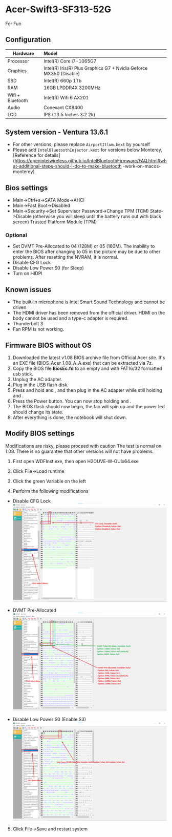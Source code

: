 # Acer-Swift3-SF313-52G
For Fun  
## Configuration  
Hardware  | Model
---  | :--
Processor | Intel(R) Core i7-1065G7
Graphics | Intel(R) Iris(R) Plus Graphics G7 + Nvidia Geforce MX350 (Disable)
SSD |	Intel(R) 660p 1Tb 
RAM |	16GB LPDDR4X 3200MHz
Wifi + Bluetooth | Intel(R) Wifi 6 AX201 
Audio  |	Conexant CX8400
LCD | IPS (13.5 Inches 3:2 2k)
## System version - Ventura 13.6.1
- For other versions, please replace `AirportItlwm.kext` by yourself
- Please add `IntelBluetoothInjector.kext` for versions below Monterey, [Reference for details](https://openintelwireless.github.io/IntelBluetoothFirmware/FAQ.html#what-additional-steps-should-i-do-to-make-bluetooth -work-on-macos-monterey)
## Bios settings
* Main->Ctrl+s->SATA Mode->AHCI
* Main->Fast Boot->Disabled
* Main->Security->Set Supervisor Password->Change TPM (TCM) State->Disable (otherwise you will sleep until the battery runs out with black screen) Trusted Platform Module (TPM)
### Optional
- Set DVMT Pre-Allocated to 04 (128M) or 05 (160M). The inability to enter the BIOS after changing to 05 in the picture may be due to other problems. After resetting the NVRAM, it is normal.
- Disable CFG Lock
- Disable Low Power S0 (for Sleep)
- Turn on HIDPI
## Known issues
- The built-in microphone is Intel Smart Sound Technology and cannot be driven
- The HDMI driver has been removed from the official driver. HDMI on the body cannot be used and a type-c adapter is required.
- Thunderbolt 3
- Fan RPM is not working.

## Firmware BIOS without OS
1. Downloaded the latest v1.08 BIOS archive file from Official Acer site. It's an EXE file (BIOS_Acer_1.08_A_A.exe) that can be extracted via 7z. 
2. Copy the BIOS file __BiosEc.fd__ to an empty and with FAT16/32 formatted usb stick.
2. Unplug the AC adapter.
3. Plug in the USB flash disk.
4. Press and hold <Fn> and <Esc>, and then plug in the AC adapter while still holding <Fn> and <Esc>.
5. Press the Power button. You can now stop holding <Fn> and <Esc>.
6. The BIOS flash should now begin, the fan will spin up and the power led should change its state.
7. After everything is done, the notebook will shut down.

## Modify BIOS settings
Modifications are risky, please proceed with caution
The test is normal on 1.08. There is no guarantee that other versions will not have problems.
1. First open WDFInst.exe, then open H2OUVE-W-GUIx64.exe

2. Click File->Load runtime

3. Click the green Variable on the left

4. Perform the following modifications
* Disable CFG Lock
![CFGLock](https://github.com/darktime78/Acer-Swift3-SF313-52G/blob/main/images/CFG_Lock.png)  

* DVMT Pre-Allocated
![DVMT](https://github.com/darktime78/Acer-Swift3-SF313-52G/blob/main/images/DVMT.png)  

* Disable Low Power S0 (Enable S3)
![S0](https://github.com/darktime78/Acer-Swift3-SF313-52G/blob/main/images/Low_Power_S0.png)  

5. Click File->Save and restart system
  
